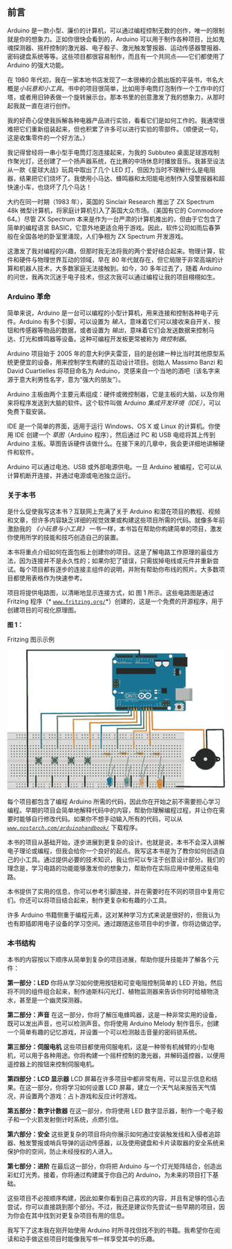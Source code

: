 ## 前言

Arduino 是一款小型、廉价的计算机，可以通过编程控制无数的创作，唯一的限制就是你的想象力。正如你很快会看到的，Arduino 可以用于制作各种项目，比如鬼魂探测器、摇杆控制的激光器、电子骰子、激光触发警报器、运动传感器警报器、密码键盘系统等等。这些项目都很容易制作，而且有一个共同点——它们都使用了 Arduino 的强大功能。

在 1980 年代初，我在一家本地书店发现了一本很棒的企鹅出版的平装书，书名大概是*小玩意和小工具*。书中的项目很简单，比如用手电筒灯泡制作一个工作中的灯塔，或者用旧钟表做一个旋转展示台。那本书里的创意激发了我的想象力，从那时起我就一直在进行创作。

我的好奇心促使我拆解各种电器产品进行实验，看看它们是如何工作的。我通常很难把它们重新组装起来，但也积累了许多可以进行实验的零部件。（顺便说一句，这是收集零件的一个好方法。）

我记得曾经将一串小型手电筒灯泡连接起来，为我的 Subbuteo 桌面足球游戏制作聚光灯，还创建了一个扬声器系统，在比赛的中场休息时播放音乐。我甚至设法从一款《星球大战》玩具中取出了几个 LED 灯，但因为当时不理解什么是电阻器，结果把它们烧坏了。我使用小马达、蜂鸣器和太阳能电池制作入侵警报器和超快速小车，也烧坏了几个马达！

大约在同一时期（1983 年），英国的 Sinclair Research 推出了 ZX Spectrum 48k 微型计算机，将家庭计算机引入了英国大众市场。（美国有它的 Commodore 64。）尽管 ZX Spectrum 本来是作为一台严肃的计算机推出的，但由于它包含了简单的编程语言 BASIC，它意外地更适合用于游戏。因此，软件公司如雨后春笋般在全国各地的卧室里涌现，人们争相为 ZX Spectrum 开发游戏。

这激发了我对编程的兴趣，但那时我无法将我的两个爱好结合起来。物理计算，软件和硬件与物理世界互动的领域，早在 80 年代就存在，但它局限于非常高端的计算和机器人技术，大多数家庭无法接触到。如今，30 多年过去了，随着 Arduino 的问世，我再次沉迷于电子技术，但这次我可以通过编程让我的项目栩栩如生。

### Arduino 革命

简单来说，Arduino 是一台可以编程的小型计算机，用来连接和控制各种电子元件。Arduino 有多个引脚，可以设置为 *输入*，意味着它们可以接收来自开关、按钮和传感器等物品的数据，或者设置为 *输出*，意味着它们会发送数据来控制马达、灯光和蜂鸣器等设备。这种可编程开发板更常被称为 *微控制器*。

Arduino 项目始于 2005 年的意大利伊夫雷亚，目的是创建一种比当时其他原型系统更便宜的设备，用来控制学生构建的互动设计项目。创始人 Massimo Banzi 和 David Cuartielles 将项目命名为 Arduino，灵感来自一个当地的酒吧（该名字来源于意大利男性名字，意为“强大的朋友”）。

Arduino 主板由两个主要元素组成：硬件或微控制器，它是主板的大脑，以及你用来将程序发送到大脑的软件。这个软件叫做 Arduino *集成开发环境（IDE）*，可以免费下载安装。

IDE 是一个简单的界面，适用于运行 Windows、OS X 或 Linux 的计算机。你使用 IDE 创建一个 *草图*（Arduino 程序），然后通过 PC 和 USB 电缆将其上传到 Arduino 主板。草图告诉硬件该做什么。在接下来的几章中，我会更详细地讲解硬件和软件。

Arduino 可以通过电池、USB 或外部电源供电。一旦 Arduino 被编程，它可以从计算机断开连接，并通过电源或电池独立运行。

### 关于本书

是什么促使我写这本书？互联网上充满了关于 Arduino 和潜在项目的教程、视频和文章，但许多内容缺乏详细的视觉效果或构建这些项目所需的代码。就像多年前激励我的 *《小玩意与小工具》* 一书一样，本书旨在帮助你构建简单的项目，激发你使用所学的技能和技巧创造自己的装置。

本书将重点介绍如何在面包板上创建你的项目。这是了解电路工作原理的最佳方法，因为连接并不是永久性的；如果你犯了错误，只需拔掉电线或元件并重新尝试。每个项目都有逐步的连接主组件的说明，并附有帮助你布线的照片。大多数项目都使用表格作为快速参考。

项目将提供电路图，以清晰地显示连接方式，如 图 1 所示。这些电路图是通过 Fritzing 程序（* [`www.fritzing.org/`](http://www.fritzing.org/)*）创建的，这是一个免费的开源程序，用于创建项目的可视化原理图。

**图 1：**

Fritzing 图示示例

![image](img/f00-00.jpg)

每个项目都包含了编程 Arduino 所需的代码，因此你在开始之前不需要担心学习编程。早期的项目会简单地解释代码中的内容，帮助你理解编程过程，并让你在需要时能够自行修改代码。如果你不想手动输入所有的代码，可以从 *[`www.nostarch.com/arduinohandbook/`](http://www.nostarch.com/arduinohandbook/)* 下载程序。

本书的项目从基础开始，逐步进展到更复杂的设计。也就是说，本书不会深入讲解电子理论或编程，但我会给你一个良好的起点。我写这本书是为了教你如何创造自己的小工具。通过提供必要的技术知识，我让你可以专注于创意设计部分。我们的理念是，学习电路的功能能够激发你的想象力，帮助你在实际应用中使用这些电路。

本书提供了实用的信息，你可以参考引脚连接，并在需要时在不同的项目中复用它们。你还可以将项目结合起来，制作更复杂和有趣的小工具。

许多 Arduino 书籍侧重于编程元素，这对某种学习方式来说是很好的，但我认为也有即插即用电子设备的学习空间。通过跟随这些项目中的步骤，你将边做边学。

### 本书结构

本书的内容按以下顺序从简单到复杂的项目进展，帮助你提升技能并了解各个元件：

**第一部分：LED** 你将从学习如何使用按钮和可变电阻控制简单的 LED 开始，然后将不同的组件组合起来，制作迪斯科闪光灯、植物监测器来告诉你何时给植物浇水，甚至是一个幽灵探测器。

**第二部分：声音** 在这一部分，你将了解压电蜂鸣器，这是一种非常实用的设备，既可以发出声音，也可以检测声音。你将使用 Arduino Melody 制作音乐，创建一个简单有趣的记忆游戏，并设置一个可以检测敲击音量的密码锁系统。

**第三部分：伺服电机** 这些项目都使用伺服电机，这是一种带有机械臂的小型电机，可以用于各种用途。你将构建一个摇杆控制的激光器，并解码遥控器，以便用遥控器上的按钮来控制伺服电机。

**第四部分：LCD 显示器** LCD 屏幕在许多项目中都非常有用，可以显示信息和结果。在这一部分，你将学习如何设置 LCD 屏幕，建立一个天气站来报告天气情况，并设置两个游戏：占卜游戏和反应计时游戏。

**第五部分：数字计数器** 在这一部分，你将使用 LED 数字显示器，制作一个电子骰子和一个火箭发射倒计时系统，点燃引信。

**第六部分：安全** 这些更复杂的项目将向你展示如何通过安装触发线和入侵者追踪器、触发警报或哨兵导弹的运动传感器，以及使用键盘和卡片读取器的安全系统来保护你的空间，防止未经授权的人进入。

**第七部分：进阶** 在最后这一部分，你将把 Arduino 与一个灯光矩阵结合，创造出彩虹灯光秀。接着，你将通过构建属于你自己的 Arduino，为未来的项目打下基础。

这些项目不必按顺序构建，因此如果你看到自己喜欢的内容，并且有足够的信心去尝试，你可以直接跳到那个部分。不过，我还是建议你先尝试一些早期的项目，因为你会在其中找到对更复杂项目有用的信息。

我写下了这本我在刚开始使用 Arduino 时所寻找但找不到的书籍。我希望你在阅读和动手做这些项目时能像我写书一样享受其中的乐趣。
